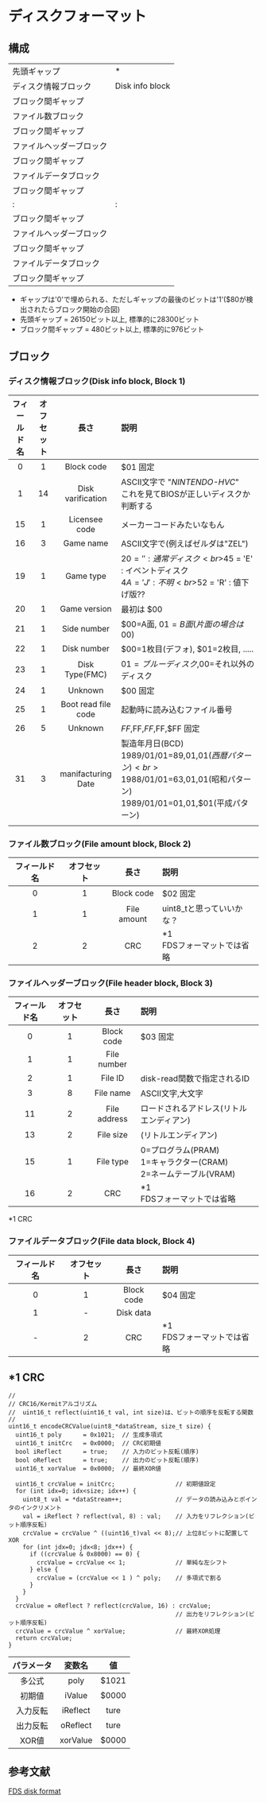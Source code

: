 # ディスクフォーマット

## 構成

|||
|:-|:-|
|先頭ギャップ|*|
|ディスク情報ブロック|Disk info block|
|ブロック間ギャップ||
|ファイル数ブロック||
|ブロック間ギャップ||
|ファイルヘッダーブロック||
|ブロック間ギャップ||
|ファイルデータブロック||
|ブロック間ギャップ||
|:|:|
|ブロック間ギャップ||
|ファイルヘッダーブロック||
|ブロック間ギャップ||
|ファイルデータブロック||
|ブロック間ギャップ||

* ギャップは'0'で埋められる、ただしギャップの最後のビットは'1'($80が検出されたらブロック開始の合図)
* 先頭ギャップ = 26150ビット以上, 標準的に28300ビット
* ブロック間ギャップ = 480ビット以上, 標準的に976ビット

## ブロック

### ディスク情報ブロック(Disk info block, Block 1)
|フィールド名|オフセット|長さ|説明|
|:-:|:-:|:-:|:-|
|0|1|Block code|$01 固定|
|1|14|Disk varification|ASCII文字で "*NINTENDO-HVC*"<br>これを見てBIOSが正しいディスクか判断する|
|15|1|Licensee code|メーカーコードみたいなもん|
|16|3|Game name|ASCII文字で(例えばゼルダは"ZEL")|
|19|1|Game type|$20 = ' ' : 通常ディスク<br>$45 = 'E' : イベントディスク<br>$4A = 'J' : 不明<br>$52 = 'R' : 値下げ版??<br>|
|20|1|Game version|最初は $00|
|21|1|Side number|$00=A面, $01=B面(片面の場合は$00)|
|22|1|Disk number|$00=1枚目(デフォ), $01=2枚目, .....|
|23|1|Disk Type(FMC)|$01=ブルーディスク,$00=それ以外のディスク|
|24|1|Unknown|$00 固定|
|25|1|Boot read file code|起動時に読み込むファイル番号|
|26|5|Unknown|$FF,$FF,$FF,$FF,$FF 固定|
|31|3|manifacturing Date|製造年月日(BCD)<br>1989/01/01=$89,$01,$01(西暦パターン)<br>1988/01/01=$63,$01,$01(昭和パターン)<br>1989/01/01=$01,$01,$01(平成パターン)<br>|
|||||

### ファイル数ブロック(File amount block, Block 2)
|フィールド名|オフセット|長さ|説明|
|:-:|:-:|:-:|:-|
|0|1|Block code|$02 固定|
|1|1|File amount|uint8_tと思っていいかな？|
|2|2|CRC|*1<br>FDSフォーマットでは省略|

### ファイルヘッダーブロック(File header block, Block 3)
|フィールド名|オフセット|長さ|説明|
|:-:|:-:|:-:|:-|
|0|1|Block code|$03 固定|
|1|1|File number||
|2|1|File ID|disk-read関数で指定されるID|
|3|8|File name|ASCII文字,大文字|
|11|2|File address|ロードされるアドレス(リトルエンディアン)|
|13|2|File size|(リトルエンディアン)|
|15|1|File type|0=プログラム(PRAM)<br>1=キャラクター(CRAM)<br>2=ネームテーブル(VRAM)|
|16|2|CRC|*1<br>FDSフォーマットでは省略|
*1 CRC

### ファイルデータブロック(File data block, Block 4)
|フィールド名|オフセット|長さ|説明|
|:-:|:-:|:-:|:-|
|0|1|Block code|$04 固定|
|1|-|Disk data||
|-|2|CRC|*1<br>FDSフォーマットでは省略|

## *1 CRC

```
//
// CRC16/Kermitアルゴリズム
//  uint16_t reflect(uint16_t val, int size)は、ビットの順序を反転する関数
//
uint16_t encodeCRCValue(uint8_*dataStream, size_t size) {
  uint16_t poly      = 0x1021;  // 生成多項式
  uint16_t initCrc   = 0x0000;  // CRC初期値
  bool iReflect      = true;    // 入力のビット反転(順序)
  bool oReflect      = true;    // 出力のビット反転(順序)
  uint16_t xorValue  = 0x0000;  // 最終XOR値

  uint16_t crcValue = initCrc;                 // 初期値設定
  for (int idx=0; idx<size; idx++) {
    uint8_t val = *dataStream++;               // データの読み込みとポインタのインクリメント
    val = iReflect ? reflect(val, 8) : val;    // 入力をリフレクション(ビット順序反転)
    crcValue = crcValue ^ ((uint16_t)val << 8);// 上位8ビットに配置してXOR
    for (int jdx=0; jdx<8; jdx++) {
      if ((crcValue & 0x8000) == 0) {
        crcValue = crcValue << 1;              // 単純な左シフト
      } else {
        crcValue = (crcValue << 1 ) ^ poly;    // 多項式で割る
      }
    }
  }
  crcValue = oReflect ? reflect(crcValue, 16) : crcValue;
                                               // 出力をリフレクション(ビット順序反転)
  crcValue = crcValue ^ xorValue;              // 最終XOR処理
  return crcValue;
}

```

|パラメータ|変数名|値|
|:-:|:-:|:-:|
|多公式|poly|$1021|
|初期値|iValue|$0000|
|入力反転|iReflect|ture|
|出力反転|oReflect|ture|
|XOR値|xorValue|$0000|

## 参考文献

[FDS disk format](https://www.nesdev.org/wiki/FDS_disk_format)

